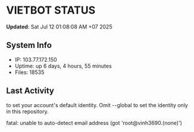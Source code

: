# VIETBOT STATUS
**Updated**: Sat Jul 12 01:08:08 AM +07 2025

## System Info
- IP: 103.77.172.150
- Uptime: up 6 days, 4 hours, 55 minutes
- Files: 18535

## Last Activity

to set your account's default identity.
Omit --global to set the identity only in this repository.

fatal: unable to auto-detect email address (got 'root@vinh3690.(none)')
